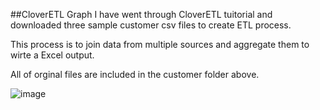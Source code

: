 ##CloverETL Graph
I have went through CloverETL tuitorial and downloaded three sample customer csv files to create ETL process.

This process is to join data from multiple sources and aggregate them to wirte a Excel output. 

All of orginal files are included in the customer folder above.

![image](https://github.com/yuanwang713/Just-Capital/blob/master/CloverETL/customer-graph_yuan_wang.jpg)
